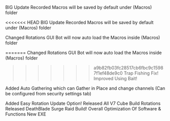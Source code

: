 BIG Update
Recorded Macros will be saved by default under (Macros) folder

<<<<<<< HEAD
BIG Update
Recorded Macros will be saved by default under (Macros) folder

Changed Rotations GUI Bot will now auto load the Macros inside (Macros) folder

=======
Changed Rotations GUI Bot will now auto load the Macros inside (Macros) folder

>>>>>>> a9b82fb03fc28517cb6fbc9c15987f1ef48de9c0
Trap Fishing Fix!
Improved Using Bait!

Added Auto Gathering which can Gather in Place and change channels (Can be configured from security settings tab)

Added Easy Rotation Update Option!
Released All V7 Cube Build Rotations
Released DeathBlade Surge Raid Build!
Overall Optimization Of Software & Functions
 New EXE

